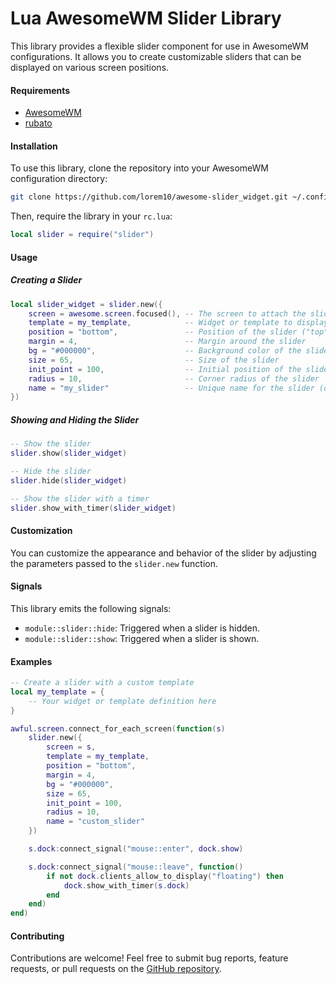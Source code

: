 # Lua AwesomeWM Slider Library

This library provides a flexible slider component for use in AwesomeWM configurations. It allows you to create customizable sliders that can be displayed on various screen positions.

#### Requirements

- [AwesomeWM](https://awesomewm.org/)
- [rubato](https://github.com/andOrlando/rubato)

#### Installation

To use this library, clone the repository into your AwesomeWM configuration directory:

```bash
git clone https://github.com/lorem10/awesome-slider_widget.git ~/.config/awesome/slider
```

Then, require the library in your `rc.lua`:

```lua
local slider = require("slider")
```

#### Usage

##### Creating a Slider

```lua
local slider_widget = slider.new({
    screen = awesome.screen.focused(), -- The screen to attach the slider to
    template = my_template,            -- Widget or template to display in the slider
    position = "bottom",               -- Position of the slider ("top", "bottom", "left", "right")
    margin = 4,                        -- Margin around the slider
    bg = "#000000",                    -- Background color of the slider
    size = 65,                         -- Size of the slider
    init_point = 100,                  -- Initial position of the slider (optional)
    radius = 10,                       -- Corner radius of the slider
    name = "my_slider"                 -- Unique name for the slider (optional)
})
```

##### Showing and Hiding the Slider

```lua
-- Show the slider
slider.show(slider_widget)

-- Hide the slider
slider.hide(slider_widget)

-- Show the slider with a timer
slider.show_with_timer(slider_widget)
```

#### Customization

You can customize the appearance and behavior of the slider by adjusting the parameters passed to the `slider.new` function.

#### Signals

This library emits the following signals:

- `module::slider::hide`: Triggered when a slider is hidden.
- `module::slider::show`: Triggered when a slider is shown.

#### Examples

```lua
-- Create a slider with a custom template
local my_template = {
    -- Your widget or template definition here
}

awful.screen.connect_for_each_screen(function(s)
    slider.new({
        screen = s,
        template = my_template,
        position = "bottom",
        margin = 4,
        bg = "#000000",
        size = 65,
        init_point = 100,
        radius = 10,
        name = "custom_slider"
    })

    s.dock:connect_signal("mouse::enter", dock.show)

    s.dock:connect_signal("mouse::leave", function()
        if not dock.clients_allow_to_display("floating") then
            dock.show_with_timer(s.dock)
        end
    end)
end)
```

#### Contributing

Contributions are welcome! Feel free to submit bug reports, feature requests, or pull requests on the [GitHub repository](https://github.com/lorem10/awesome-slider_widget.git).
